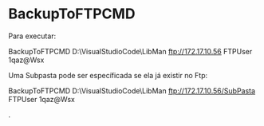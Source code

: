 # BackupToFTPCMD

Para executar:

BackupToFTPCMD D:\VisualStudioCode\LibMan ftp://172.17.10.56 FTPUser 1qaz@Wsx

Uma Subpasta pode ser específicada se ela já existir no Ftp:

BackupToFTPCMD D:\VisualStudioCode\LibMan ftp://172.17.10.56/SubPasta FTPUser 1qaz@Wsx

.

